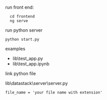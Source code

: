 run front end:
```
  cd frontend
  ng serve
 ```

run python server
```
python start.py
```


examples 
- lib\test_app.py
- lib\test_app.ipynb


link python file

lib\datastack\server\server.py
```
file_name = 'your file name with extension'
```
